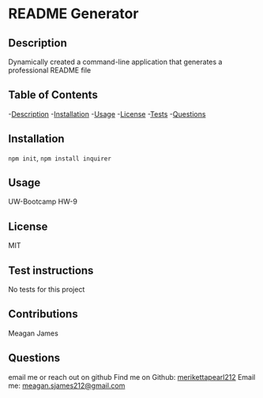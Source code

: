 
  # README Generator

  ## Description
  Dynamically created a command-line application that generates a professional README file

  ## Table of Contents
  -[Description](#description)
  -[Installation](#installation)
  -[Usage](#usage)
  -[License](#license)
  -[Tests](#tests)
  -[Questions](#questions)

  ## Installation
  `npm init`, `npm install inquirer`

  ## Usage
  UW-Bootcamp HW-9

  ## License
  MIT

  ## Test instructions
  No tests for this project

  ## Contributions
  Meagan James

  ## Questions
  email me or reach out on github
  Find me on Github:
  [merikettapearl212](https://github.com/merikettapearl212)
  Email me:
  meagan.sjames212@gmail.com

